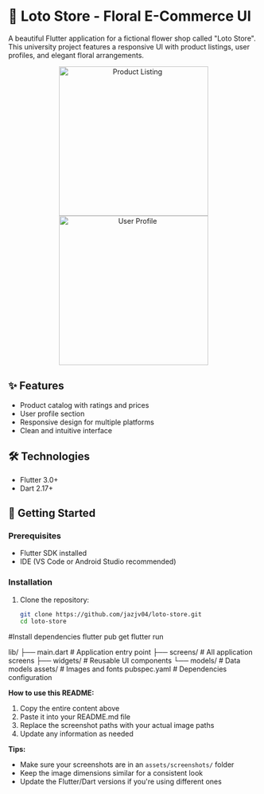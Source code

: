 # 🌸 Loto Store - Floral E-Commerce UI

A beautiful Flutter application for a fictional flower shop called "Loto Store". This university project features a responsive UI with product listings, user profiles, and elegant floral arrangements.

<div align="center">
  <img src="assets/screenshots/product_listing.png" width="300" alt="Product Listing">
  <img src="assets/screenshots/user_profile.png" width="300" alt="User Profile">
</div>

## ✨ Features
- Product catalog with ratings and prices
- User profile section
- Responsive design for multiple platforms
- Clean and intuitive interface

## 🛠️ Technologies
- Flutter 3.0+
- Dart 2.17+

## 🚀 Getting Started

### Prerequisites
- Flutter SDK installed
- IDE (VS Code or Android Studio recommended)

### Installation
1. Clone the repository:
   ```bash
   git clone https://github.com/jazjv04/loto-store.git
   cd loto-store

#Install dependencies
flutter pub get
flutter run

lib/
├── main.dart          # Application entry point
├── screens/           # All application screens
├── widgets/           # Reusable UI components
└── models/            # Data models
assets/                # Images and fonts
pubspec.yaml           # Dependencies configuration


**How to use this README:**
1. Copy the entire content above
2. Paste it into your README.md file
3. Replace the screenshot paths with your actual image paths
4. Update any information as needed

**Tips:**
- Make sure your screenshots are in an `assets/screenshots/` folder
- Keep the image dimensions similar for a consistent look
- Update the Flutter/Dart versions if you're using different ones
